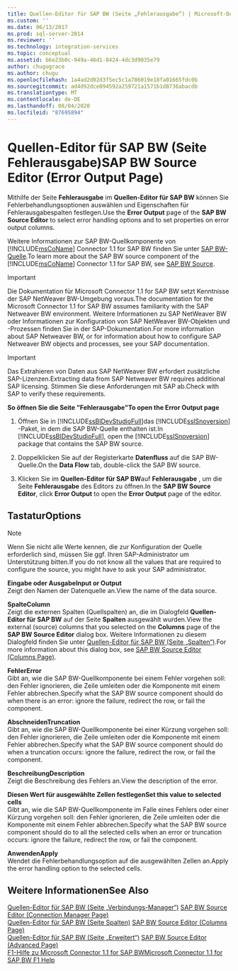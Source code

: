 ```yaml
---
title: Quellen-Editor für SAP BW (Seite „Fehlerausgabe“) | Microsoft-Dokumentation
ms.custom: ''
ms.date: 06/13/2017
ms.prod: sql-server-2014
ms.reviewer: ''
ms.technology: integration-services
ms.topic: conceptual
ms.assetid: b6e23b0c-949a-46d1-8424-4dc3d9035e79
author: chugugrace
ms.author: chugu
ms.openlocfilehash: 1a4ad2d02d3f5ec5c1a786019e18fa01665fdc0b
ms.sourcegitcommit: ad4d92dce894592a259721a1571b1d8736abacdb
ms.translationtype: MT
ms.contentlocale: de-DE
ms.lasthandoff: 08/04/2020
ms.locfileid: "87695894"
---
```

# <a name="sap-bw-source-editor-error-output-page"></a><span data-ttu-id="01dfd-102">Quellen-Editor für SAP BW (Seite Fehlerausgabe)</span><span class="sxs-lookup"><span data-stu-id="01dfd-102">SAP BW Source Editor (Error Output Page)</span></span>
  <span data-ttu-id="01dfd-103">Mithilfe der Seite **Fehlerausgabe** im **Quellen-Editor für SAP BW** können Sie Fehlerbehandlungsoptionen auswählen und Eigenschaften für Fehlerausgabespalten festlegen.</span><span class="sxs-lookup"><span data-stu-id="01dfd-103">Use the **Error Output** page of the **SAP BW Source Editor** to select error handling options and to set properties on error output columns.</span></span>  
  
 <span data-ttu-id="01dfd-104">Weitere Informationen zur SAP BW-Quellkomponente von [!INCLUDE[msCoName](../../includes/msconame-md.md)] Connector 1.1 for SAP BW finden Sie unter [SAP BW-Quelle](sap-bw-source.md).</span><span class="sxs-lookup"><span data-stu-id="01dfd-104">To learn more about the SAP BW source component of the [!INCLUDE[msCoName](../../includes/msconame-md.md)] Connector 1.1 for SAP BW, see [SAP BW Source](sap-bw-source.md).</span></span>  
  
> [!IMPORTANT]  
>  <span data-ttu-id="01dfd-105">Die Dokumentation für Microsoft Connector 1.1 for SAP BW setzt Kenntnisse der SAP NetWeaver BW-Umgebung voraus.</span><span class="sxs-lookup"><span data-stu-id="01dfd-105">The documentation for the Microsoft Connector 1.1 for SAP BW assumes familiarity with the SAP Netweaver BW environment.</span></span> <span data-ttu-id="01dfd-106">Weitere Informationen zu SAP NetWeaver BW oder Informationen zur Konfiguration von SAP NetWeaver BW-Objekten und -Prozessen finden Sie in der SAP-Dokumentation.</span><span class="sxs-lookup"><span data-stu-id="01dfd-106">For more information about SAP Netweaver BW, or for information about how to configure SAP Netweaver BW objects and processes, see your SAP documentation.</span></span>  
  
> [!IMPORTANT]  
>  <span data-ttu-id="01dfd-107">Das Extrahieren von Daten aus SAP NetWeaver BW erfordert zusätzliche SAP-Lizenzen.</span><span class="sxs-lookup"><span data-stu-id="01dfd-107">Extracting data from SAP Netweaver BW requires additional SAP licensing.</span></span> <span data-ttu-id="01dfd-108">Stimmen Sie diese Anforderungen mit SAP ab.</span><span class="sxs-lookup"><span data-stu-id="01dfd-108">Check with SAP to verify these requirements.</span></span>  
  
 <span data-ttu-id="01dfd-109">**So öffnen Sie die Seite "Fehlerausgabe"**</span><span class="sxs-lookup"><span data-stu-id="01dfd-109">**To open the Error Output page**</span></span>  
  
1.  <span data-ttu-id="01dfd-110">Öffnen Sie in [!INCLUDE[ssBIDevStudioFull](../../includes/ssbidevstudiofull-md.md)]das [!INCLUDE[ssISnoversion](../../includes/ssisnoversion-md.md)] -Paket, in dem die SAP BW-Quelle enthalten ist.</span><span class="sxs-lookup"><span data-stu-id="01dfd-110">In [!INCLUDE[ssBIDevStudioFull](../../includes/ssbidevstudiofull-md.md)], open the [!INCLUDE[ssISnoversion](../../includes/ssisnoversion-md.md)] package that contains the SAP BW source.</span></span>  
  
2.  <span data-ttu-id="01dfd-111">Doppelklicken Sie auf der Registerkarte **Datenfluss** auf die SAP BW-Quelle.</span><span class="sxs-lookup"><span data-stu-id="01dfd-111">On the **Data Flow** tab, double-click the SAP BW source.</span></span>  
  
3.  <span data-ttu-id="01dfd-112">Klicken Sie im **Quellen-Editor für SAP BW**auf **Fehlerausgabe** , um die Seite **Fehlerausgabe** des Editors zu öffnen.</span><span class="sxs-lookup"><span data-stu-id="01dfd-112">In the **SAP BW Source Editor**, click **Error Output** to open the **Error Output** page of the editor.</span></span>  
  
## <a name="options"></a><span data-ttu-id="01dfd-113">Tastatur</span><span class="sxs-lookup"><span data-stu-id="01dfd-113">Options</span></span>  
  
> [!NOTE]  
>  <span data-ttu-id="01dfd-114">Wenn Sie nicht alle Werte kennen, die zur Konfiguration der Quelle erforderlich sind, müssen Sie ggf. Ihren SAP-Administrator um Unterstützung bitten.</span><span class="sxs-lookup"><span data-stu-id="01dfd-114">If you do not know all the values that are required to configure the source, you might have to ask your SAP administrator.</span></span>  
  
 <span data-ttu-id="01dfd-115">**Eingabe oder Ausgabe**</span><span class="sxs-lookup"><span data-stu-id="01dfd-115">**Input or Output**</span></span>  
 <span data-ttu-id="01dfd-116">Zeigt den Namen der Datenquelle an.</span><span class="sxs-lookup"><span data-stu-id="01dfd-116">View the name of the data source.</span></span>  
  
 <span data-ttu-id="01dfd-117">**Spalte**</span><span class="sxs-lookup"><span data-stu-id="01dfd-117">**Column**</span></span>  
 <span data-ttu-id="01dfd-118">Zeigt die externen Spalten (Quellspalten) an, die im Dialogfeld **Quellen-Editor für SAP BW** auf der Seite **Spalten** ausgewählt wurden.</span><span class="sxs-lookup"><span data-stu-id="01dfd-118">View the external (source) columns that you selected on the **Columns** page of the **SAP BW Source Editor** dialog box.</span></span> <span data-ttu-id="01dfd-119">Weitere Informationen zu diesem Dialogfeld finden Sie unter [Quellen-Editor für SAP BW &#40;Seite „Spalten“&#41;](sap-bw-source-editor-columns-page.md).</span><span class="sxs-lookup"><span data-stu-id="01dfd-119">For more information about this dialog box, see [SAP BW Source Editor &#40;Columns Page&#41;](sap-bw-source-editor-columns-page.md).</span></span>  
  
 <span data-ttu-id="01dfd-120">**Fehler**</span><span class="sxs-lookup"><span data-stu-id="01dfd-120">**Error**</span></span>  
 <span data-ttu-id="01dfd-121">Gibt an, wie die SAP BW-Quellkomponente bei einem Fehler vorgehen soll: den Fehler ignorieren, die Zeile umleiten oder die Komponente mit einem Fehler abbrechen.</span><span class="sxs-lookup"><span data-stu-id="01dfd-121">Specify what the SAP BW source component should do when there is an error: ignore the failure, redirect the row, or fail the component.</span></span>  
  
 <span data-ttu-id="01dfd-122">**Abschneiden**</span><span class="sxs-lookup"><span data-stu-id="01dfd-122">**Truncation**</span></span>  
 <span data-ttu-id="01dfd-123">Gibt an, wie die SAP BW-Quellkomponente bei einer Kürzung vorgehen soll: den Fehler ignorieren, die Zeile umleiten oder die Komponente mit einem Fehler abbrechen.</span><span class="sxs-lookup"><span data-stu-id="01dfd-123">Specify what the SAP BW source component should do when a truncation occurs: ignore the failure, redirect the row, or fail the component.</span></span>  
  
 <span data-ttu-id="01dfd-124">**Beschreibung**</span><span class="sxs-lookup"><span data-stu-id="01dfd-124">**Description**</span></span>  
 <span data-ttu-id="01dfd-125">Zeigt die Beschreibung des Fehlers an.</span><span class="sxs-lookup"><span data-stu-id="01dfd-125">View the description of the error.</span></span>  
  
 <span data-ttu-id="01dfd-126">**Diesen Wert für ausgewählte Zellen festlegen**</span><span class="sxs-lookup"><span data-stu-id="01dfd-126">**Set this value to selected cells**</span></span>  
 <span data-ttu-id="01dfd-127">Gibt an, wie die SAP BW-Quellkomponente im Falle eines Fehlers oder einer Kürzung vorgehen soll: den Fehler ignorieren, die Zeile umleiten oder die Komponente mit einem Fehler abbrechen.</span><span class="sxs-lookup"><span data-stu-id="01dfd-127">Specify what the SAP BW source component should do to all the selected cells when an error or truncation occurs: ignore the failure, redirect the row, or fail the component.</span></span>  
  
 <span data-ttu-id="01dfd-128">**Anwenden**</span><span class="sxs-lookup"><span data-stu-id="01dfd-128">**Apply**</span></span>  
 <span data-ttu-id="01dfd-129">Wendet die Fehlerbehandlungsoption auf die ausgewählten Zellen an.</span><span class="sxs-lookup"><span data-stu-id="01dfd-129">Apply the error handling option to the selected cells.</span></span>  
  
## <a name="see-also"></a><span data-ttu-id="01dfd-130">Weitere Informationen</span><span class="sxs-lookup"><span data-stu-id="01dfd-130">See Also</span></span>  
 <span data-ttu-id="01dfd-131">[Quellen-Editor für SAP BW &#40;Seite „Verbindungs-Manager“&#41;](sap-bw-source-editor-connection-manager-page.md) </span><span class="sxs-lookup"><span data-stu-id="01dfd-131">[SAP BW Source Editor &#40;Connection Manager Page&#41;](sap-bw-source-editor-connection-manager-page.md) </span></span>  
 <span data-ttu-id="01dfd-132">[Quellen-Editor für SAP BW &#40;Seite Spalten&#41;](sap-bw-source-editor-columns-page.md) </span><span class="sxs-lookup"><span data-stu-id="01dfd-132">[SAP BW Source Editor &#40;Columns Page&#41;](sap-bw-source-editor-columns-page.md) </span></span>  
 <span data-ttu-id="01dfd-133">[Quellen-Editor für SAP BW &#40;Seite „Erweitert“&#41;](sap-bw-source-editor-advanced-page.md) </span><span class="sxs-lookup"><span data-stu-id="01dfd-133">[SAP BW Source Editor &#40;Advanced Page&#41;](sap-bw-source-editor-advanced-page.md) </span></span>  
 [<span data-ttu-id="01dfd-134">F1-Hilfe zu Microsoft Connector 1.1 for SAP BW</span><span class="sxs-lookup"><span data-stu-id="01dfd-134">Microsoft Connector 1.1 for SAP BW F1 Help</span></span>](../microsoft-connector-for-sap-bw-f1-help.md)  
  
  
